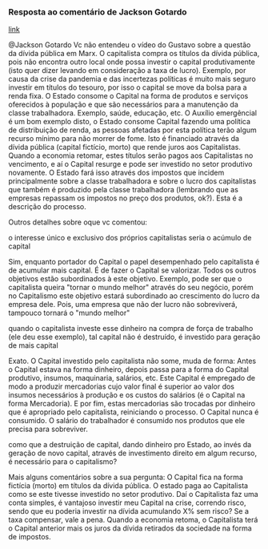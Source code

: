 ### Resposta ao comentário de Jackson Gotardo

[link](https://www.youtube.com/watch?v=6IkgPZ-zx9Q&lc=UgwNP2j1eYrDf36pBdJ4AaABAg)

@Jackson Gotardo Vc não entendeu o vídeo do Gustavo sobre a questão da dívida pública em Marx. O capitalista compra os títulos da dívida pública, pois não encontra outro local onde possa investir o capital produtivamente (isto quer dizer levando em consideração a taxa de lucro). Exemplo, por causa da crise da pandemia e das incertezas políticas é muito mais seguro investir em títulos do tesouro, por isso o capital se move da bolsa para a renda fixa. O Estado consome o Capital na forma de produtos e serviços oferecidos à população e que são necessários para a manutenção da classe trabalhadora. Exemplo, saúde, educação, etc. O Auxílio emergêncial é um bom exemplo disto, o Estado consome Capital fazendo uma política de distribuição de renda, as pessoas afetadas por esta política terão algum recurso mínimo para não morrer de fome. Isto é financiado através da dívida pública (capital fictício, morto) que rende juros aos Capitalistas. Quando a economia retomar, estes títulos serão pagos aos Capitalistas no vencimento, e aí o Capital resurge e pode ser investido no setor produtivo novamente. O Estado fará isso através dos impostos que incidem principalmente sobre a classe trabalhadora e sobre o lucro dos capitalistas que também é produzido pela classe trabalhadora (lembrando que as empresas repassam os impostos no preço dos produtos, ok?). Esta é a descrição do processo.

Outros detalhes sobre oque vc comentou:

o interesse único e exclusivo dos próprios capitalistas seria o acúmulo de capital

Sim, enquanto portador do Capital o papel desempenhado pelo capitalista é de acumular mais capital. É de fazer o Capital se valorizar. Todos os outros objetivos estão subordinados à este objetivo. Exemplo, pode ser que o capitalista queira "tornar o mundo melhor" através do seu negócio, porém no Capitalismo este objetivo estará subordinado ao crescimento do lucro da empresa dele. Pois, uma empresa que não der lucro não sobreviverá, tampouco tornará o "mundo melhor"

quando o capitalista investe esse dinheiro na compra de força de trabalho (ele deu esse exemplo), tal capital não é destruído, é investido para geração de mais capital

Exato. O Capital investido pelo capitalista não some, muda de forma: Antes o Capital estava na forma dinheiro, depois passa para a forma do Capital produtivo, insumos, maquinaria, salários, etc. Este Capital é empregado de modo a produzir mercadorias cujo valor final é superior ao valor dos insumos necessários à produção e os custos do salários (é o Capital na forma Mercadoria). E por fim, estas mercadorias são trocadas por dinheiro que é apropriado pelo capitalista, reiniciando o processo. O Capital nunca é consumido. O salário do trabalhador é consumido nos produtos que ele precisa para sobreviver.

como que a destruição de capital, dando dinheiro pro Estado, ao invés da geração de novo capital, através de investimento direito em algum recurso, é necessário para o capitalismo?

Mais alguns comentários sobre a sua pergunta: O Capital fica na forma fictícia (morto) em títulos da dívida pública. O estado paga ao Capitalista como se este tivesse investido no setor produtivo. Daí o Capitalista faz uma conta simples, é vantajoso investir meu Capital na crise, correndo risco, sendo que eu poderia investir na dívida acumulando X% sem risco? Se a taxa compensar, vale a pena. Quando a economia retoma, o Capitalista terá o Capital anterior mais os juros da dívida retirados da sociedade na forma de impostos.
